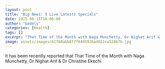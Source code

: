 ```yaml
---
layout: post
title: "Big News: 5 Live Latests Specials"
date: 2025-06-11T10:06:00
author: "badely"
categories: [Health]
tags: []
excerpt: "That Time of the Month with Naga Munchetty, Dr Nighat Arif & Dr Christine Ekechi"
image: assets/images/61f80abb8f7f8495936a4822ca52867b.jpg
---
```


It has been recently reported that That Time of the Month with Naga Munchetty, Dr Nighat Arif & Dr Christine Ekechi

